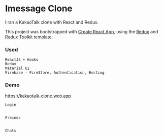 # Imessage Clone
I ran a KakaoTalk clone with React and Redux. 

This project was bootstrapped with [Create React App](https://github.com/facebook/create-react-app), using the [Redux](https://redux.js.org/) and [Redux Toolkit](https://redux-toolkit.js.org/) template.

### Used
    ReactJS + Hooks
    Redux
    Material UI
    Firebase - FireStore, Authentication, Hosting

### Demo
https://kakaotalk-clone.web.app

    Login


    Freinds


    Chats


